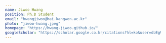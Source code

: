 ```yaml
---
name: Jiwoo Hwang
position: Ph.D Student
email: "hwangjiwoo@hai.kangwon.ac.kr"
photo: "jiwoo-hwang.jpeg"
homepage: "https://hwang-jiwoo.github.io/"
googleScholar: "https://scholar.google.co.kr/citations?hl=ko&user=dbEg97IAAAAJ"
---
```

